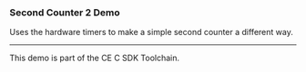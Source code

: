 ### Second Counter 2 Demo

Uses the hardware timers to make a simple second counter a different way.

---

This demo is part of the CE C SDK Toolchain.
